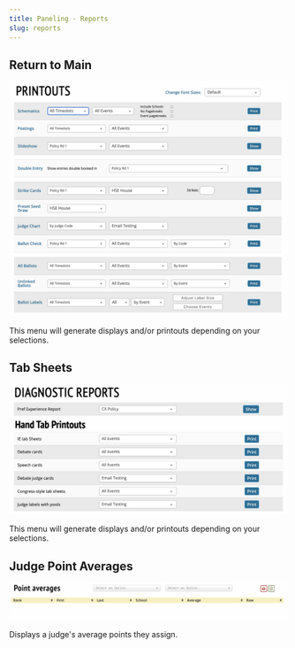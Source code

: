 ```yaml
---
title: Paneling - Reports
slug: reports
---
```


## Return to Main

<img src="/screenshots/Paneling_-_Reports.png" title="Paneling_-_Reports.png" />

This menu will generate displays and/or printouts depending on your
selections.

## Tab Sheets

<img src="/screenshots/Paneling_-_Reports_-_Tab_Sheets.png"
title="Paneling_-_Reports_-_Tab_Sheets.png" />

This menu will generate displays and/or printouts depending on your
selections.

## Judge Point Averages

<img src="/screenshots/Paneling_-_Reports_-_judge_point_averages.png"
title="Paneling_-_Reports_-_judge_point_averages.png" />

Displays a judge's average points they assign.
